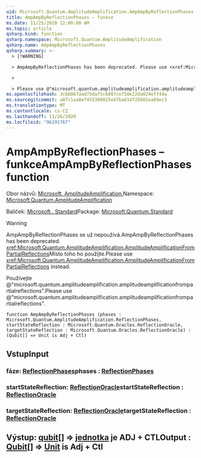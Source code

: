 ```yaml
---
uid: Microsoft.Quantum.AmplitudeAmplification.AmpAmpByReflectionPhases
title: AmpAmpByReflectionPhases – funkce
ms.date: 11/25/2020 12:00:00 AM
ms.topic: article
qsharp.kind: function
qsharp.namespace: Microsoft.Quantum.AmplitudeAmplification
qsharp.name: AmpAmpByReflectionPhases
qsharp.summary: >-
  > [!WARNING]

  > AmpAmpByReflectionPhases has been deprecated. Please use <xref:Microsoft.Quantum.AmplitudeAmplification.AmplitudeAmplificationFromPartialReflections> instead.

  >

  > Please use @"microsoft.quantum.amplitudeamplification.amplitudeamplificationfrompartialreflections".
ms.openlocfilehash: 3cbb067aad75daf5c6807ce750e22da024eff44a
ms.sourcegitcommit: a87c1aa8e7453360025e47ba614f25b02ea84ec3
ms.translationtype: MT
ms.contentlocale: cs-CZ
ms.lasthandoff: 11/26/2020
ms.locfileid: "96191767"
---
```

# <a name="ampampbyreflectionphases-function"></a><span data-ttu-id="2a9d2-102">AmpAmpByReflectionPhases – funkce</span><span class="sxs-lookup"><span data-stu-id="2a9d2-102">AmpAmpByReflectionPhases function</span></span>

<span data-ttu-id="2a9d2-103">Obor názvů: [Microsoft. AmplitudeAmplification.](xref:Microsoft.Quantum.AmplitudeAmplification)</span><span class="sxs-lookup"><span data-stu-id="2a9d2-103">Namespace: [Microsoft.Quantum.AmplitudeAmplification](xref:Microsoft.Quantum.AmplitudeAmplification)</span></span>

<span data-ttu-id="2a9d2-104">Balíček: [Microsoft.. Standard](https://nuget.org/packages/Microsoft.Quantum.Standard)</span><span class="sxs-lookup"><span data-stu-id="2a9d2-104">Package: [Microsoft.Quantum.Standard](https://nuget.org/packages/Microsoft.Quantum.Standard)</span></span>


> [!WARNING]
> <span data-ttu-id="2a9d2-105">AmpAmpByReflectionPhases se už nepoužívá.</span><span class="sxs-lookup"><span data-stu-id="2a9d2-105">AmpAmpByReflectionPhases has been deprecated.</span></span> <span data-ttu-id="2a9d2-106"><xref:Microsoft.Quantum.AmplitudeAmplification.AmplitudeAmplificationFromPartialReflections>Místo toho ho použijte.</span><span class="sxs-lookup"><span data-stu-id="2a9d2-106">Please use <xref:Microsoft.Quantum.AmplitudeAmplification.AmplitudeAmplificationFromPartialReflections> instead.</span></span>
>
> <span data-ttu-id="2a9d2-107">Používejte @"microsoft.quantum.amplitudeamplification.amplitudeamplificationfrompartialreflections".</span><span class="sxs-lookup"><span data-stu-id="2a9d2-107">Please use @"microsoft.quantum.amplitudeamplification.amplitudeamplificationfrompartialreflections".</span></span>



```qsharp
function AmpAmpByReflectionPhases (phases : Microsoft.Quantum.AmplitudeAmplification.ReflectionPhases, startStateReflection : Microsoft.Quantum.Oracles.ReflectionOracle, targetStateReflection : Microsoft.Quantum.Oracles.ReflectionOracle) : (Qubit[] => Unit is Adj + Ctl)
```


## <a name="input"></a><span data-ttu-id="2a9d2-108">Vstup</span><span class="sxs-lookup"><span data-stu-id="2a9d2-108">Input</span></span>

### <a name="phases--reflectionphases"></a><span data-ttu-id="2a9d2-109">fáze: [ReflectionPhases](xref:Microsoft.Quantum.AmplitudeAmplification.ReflectionPhases)</span><span class="sxs-lookup"><span data-stu-id="2a9d2-109">phases : [ReflectionPhases](xref:Microsoft.Quantum.AmplitudeAmplification.ReflectionPhases)</span></span>




### <a name="startstatereflection--reflectionoracle"></a><span data-ttu-id="2a9d2-110">startStateReflection: [ReflectionOracle](xref:Microsoft.Quantum.Oracles.ReflectionOracle)</span><span class="sxs-lookup"><span data-stu-id="2a9d2-110">startStateReflection : [ReflectionOracle](xref:Microsoft.Quantum.Oracles.ReflectionOracle)</span></span>




### <a name="targetstatereflection--reflectionoracle"></a><span data-ttu-id="2a9d2-111">targetStateReflection: [ReflectionOracle](xref:Microsoft.Quantum.Oracles.ReflectionOracle)</span><span class="sxs-lookup"><span data-stu-id="2a9d2-111">targetStateReflection : [ReflectionOracle](xref:Microsoft.Quantum.Oracles.ReflectionOracle)</span></span>





## <a name="output--qubit--unit--is-adj--ctl"></a><span data-ttu-id="2a9d2-112">Výstup: [qubit](xref:microsoft.quantum.lang-ref.qubit)[] => [jednotka](xref:microsoft.quantum.lang-ref.unit)  je ADJ + CTL</span><span class="sxs-lookup"><span data-stu-id="2a9d2-112">Output : [Qubit](xref:microsoft.quantum.lang-ref.qubit)[] => [Unit](xref:microsoft.quantum.lang-ref.unit)  is Adj + Ctl</span></span>

